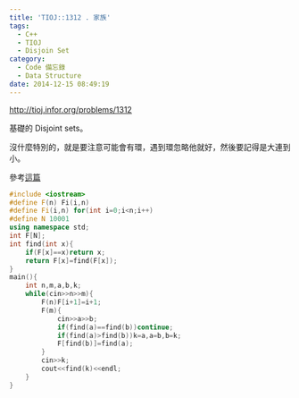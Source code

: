 ```yaml
---
title: 'TIOJ::1312 . 家族'
tags:
  - C++
  - TIOJ
  - Disjoin Set
category:
  - Code 備忘錄
  - Data Structure
date: 2014-12-15 08:49:19
---
```



http://tioj.infor.org/problems/1312

基礎的 Disjoint sets。

<!--more-->

沒什麼特別的，就是要注意可能會有環，遇到環忽略他就好，然後要記得是大連到小。

參考[這篇](/code/STEP5-Problem-0118-勝利的宣言/)



``` c++
#include <iostream>
#define F(n) Fi(i,n)
#define Fi(i,n) for(int i=0;i<n;i++)
#define N 10001
using namespace std;
int F[N];
int find(int x){
    if(F[x]==x)return x;
    return F[x]=find(F[x]);
}
main(){
    int n,m,a,b,k;
    while(cin>>n>>m){
        F(n)F[i+1]=i+1;
        F(m){
            cin>>a>>b;
            if(find(a)==find(b))continue;
            if(find(a)>find(b))k=a,a=b,b=k;
            F[find(b)]=find(a);
        }
        cin>>k;
        cout<<find(k)<<endl;
    }
}
```